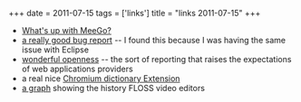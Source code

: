 +++
date = 2011-07-15
tags = ['links']
title = "links 2011-07-15"
+++

-   [What\'s up with MeeGo?]
-   [a really good bug report] -- I found this because I was having the
    same issue with Eclipse
-   [wonderful openness][a really good bug report] -- the sort of
    reporting that raises the expectations of web applications providers
-   a real nice [Chromium dictionary Extension]
-   [a graph] showing the history FLOSS video editors

  [What\'s up with MeeGo?]: http://bergie.iki.fi/blog/understanding_meego/
  [a really good bug report]: https://bugs.eclipse.org/bugs/show_bug.cgi?id=340298
  [Chromium dictionary Extension]: https://chrome.google.com/webstore/detail/google-dictionary-by-goog/mgijmajocgfcbeboacabfgobmjgjcoja
  [a graph]: http://www.pitivi.org/i/history.png
